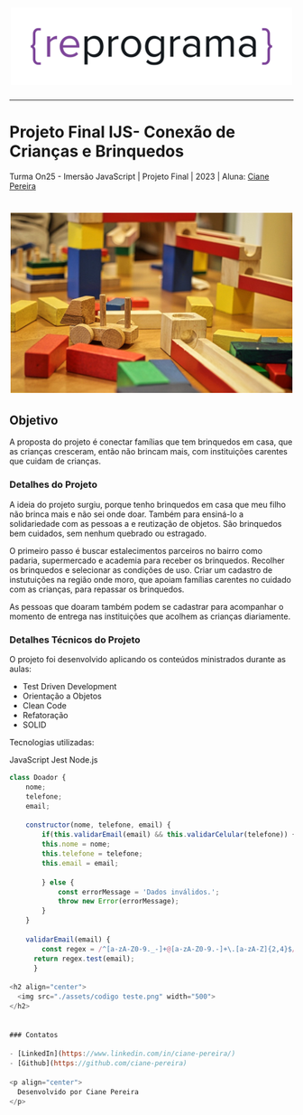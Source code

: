 <h1 align="center">
  <img src="assets/reprograma-fundos-claros.png" alt="logo reprograma" width="500">
</h1>

---

# Projeto Final IJS- Conexão de Crianças e Brinquedos

Turma On25 - Imersão JavaScript | Projeto Final | 2023 | Aluna: [Ciane Pereira](https://github.com/ciane-pereira)


<h1 align="center">
  <img src="assets/blocos de brinquedo.jpg" alt="foto brinquedos" width="500">
</h1>

## Objetivo

A proposta do projeto é conectar famílias que tem brinquedos em casa, que as crianças cresceram, então não brincam mais, com instituições carentes que cuidam de crianças.


### Detalhes do Projeto

A ideia do projeto surgiu, porque tenho brinquedos em casa que meu filho não brinca mais e não sei onde doar. Também para ensiná-lo a solidariedade com as pessoas a e reutização de objetos. São brinquedos bem cuidados, sem nenhum quebrado ou estragado.

O primeiro passo é buscar estalecimentos parceiros no bairro como padaria, supermercado e academia para receber os brinquedos. Recolher os brinquedos e selecionar as condições de uso. Criar um cadastro de instutuições na região onde moro, que apoiam famílias carentes no cuidado com as crianças, para repassar os brinquedos.

As pessoas que doaram também podem se cadastrar para acompanhar o momento de entrega nas instituições que acolhem as crianças diariamente.


### Detalhes Técnicos do Projeto

O projeto foi desenvolvido aplicando os conteúdos ministrados durante as aulas:
- Test Driven Development 
- Orientação a Objetos 
- Clean Code
- Refatoração
- SOLID

Tecnologias utilizadas:

JavaScript
Jest
Node.js

```javascript
class Doador {
    nome;
    telefone;
    email;
  
    constructor(nome, telefone, email) {
        if(this.validarEmail(email) && this.validarCelular(telefone)) {            
        this.nome = nome;    
        this.telefone = telefone; 
        this.email = email;
        
        } else {
            const errorMessage = 'Dados inválidos.';            
            throw new Error(errorMessage);
        }       
    }

    validarEmail(email) {
        const regex = /^[a-zA-Z0-9._-]+@[a-zA-Z0-9.-]+\.[a-zA-Z]{2,4}$/;
      return regex.test(email);     
      }      

<h2 align="center">
  <img src="./assets/codigo teste.png" width="500">
</h2>


### Contatos

- [LinkedIn](https://www.linkedin.com/in/ciane-pereira/)
- [Github](https://github.com/ciane-pereira)

<p align="center">
  Desenvolvido por Ciane Pereira
</p>